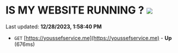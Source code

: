 # IS MY WEBSITE RUNNING ? [![](https://img.shields.io/static/v1?label=Sponsor&message=%E2%9D%A4&logo=GitHub&color=%23fe8e86)](https://github.com/sponsors/<username>)

Last updated: **12/28/2023, 1:58:40 PM**

- `GET` [https://youssefservice.me](https://youssefservice.me) - **Up** (676ms)
